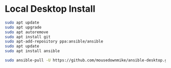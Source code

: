 # Local Desktop Install




```bash
sudo apt update
sudo apt upgrade
sudo apt autoremove
sudo apt install git
sudo apt-add-repository ppa:ansible/ansible
sudo apt update
sudo apt install ansible
```

```bash
sudo ansible-pull -U https://github.com/mousedownmike/ansible-desktop.git
```